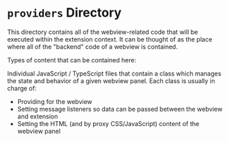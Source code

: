 # `providers` Directory

This directory contains all of the webview-related code that will be executed within the extension context. It can be thought of as the place where all of the "backend" code of a webview is contained.

Types of content that can be contained here:

Individual JavaScript / TypeScript files that contain a class which manages the state and behavior of a given webview panel. Each class is usually in charge of:

- Providing for the webview
- Setting message listeners so data can be passed between the webview and extension
- Setting the HTML (and by proxy CSS/JavaScript) content of the webview panel
